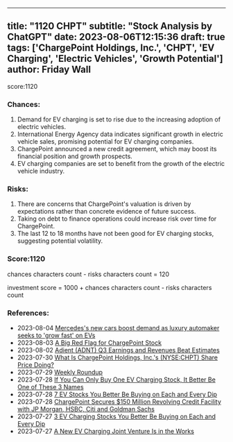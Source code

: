 
---
title: "1120 CHPT"
subtitle: "Stock Analysis by ChatGPT"
date: 2023-08-06T12:15:36
draft: true
tags: ['ChargePoint Holdings, Inc.', 'CHPT', 'EV Charging', 'Electric Vehicles', 'Growth Potential']
author: Friday Wall
---

score:1120
### Chances:
1. Demand for EV charging is set to rise due to the increasing adoption of electric vehicles.
2. International Energy Agency data indicates significant growth in electric vehicle sales, promising potential for EV charging companies.
3. ChargePoint announced a new credit agreement, which may boost its financial position and growth prospects.
4. EV charging companies are set to benefit from the growth of the electric vehicle industry.
### Risks:
1. There are concerns that ChargePoint's valuation is driven by expectations rather than concrete evidence of future success.
2. Taking on debt to finance operations could increase risk over time for ChargePoint.
3. The last 12 to 18 months have not been good for EV charging stocks, suggesting potential volatility.
### Score:1120
chances characters count - risks characters count = 120

investment score = 1000 + chances characters count - risks characters count
### References:
- 2023-08-04 [Mercedes's new cars boost demand as luxury automaker seeks to 'grow fast' on EVs](https://finance.yahoo.com/news/mercedess-new-cars-boost-demand-as-luxury-automaker-seeks-to-grow-fast-on-evs-203134367.html?.tsrc=rss)
- 2023-08-03 [A Big Red Flag for ChargePoint Stock](https://finance.yahoo.com/m/f2843c4c-6289-3ac4-a63b-5257a4244588/a-big-red-flag-for.html?.tsrc=rss)
- 2023-08-02 [Adient (ADNT) Q3 Earnings and Revenues Beat Estimates](https://finance.yahoo.com/news/adient-adnt-q3-earnings-revenues-134506627.html?.tsrc=rss)
- 2023-07-30 [What Is ChargePoint Holdings, Inc.'s (NYSE:CHPT) Share Price Doing?](https://finance.yahoo.com/news/chargepoint-holdings-inc-nyse-chpt-120842657.html?.tsrc=rss)
- 2023-07-29 [Weekly Roundup](https://finance.yahoo.com/m/6054b916-f2ce-3312-927e-a203e82c5053/weekly-roundup.html?.tsrc=rss)
- 2023-07-28 [If You Can Only Buy One EV Charging Stock, It Better Be One of These 3 Names](https://finance.yahoo.com/news/only-buy-one-ev-charging-225203048.html?.tsrc=rss)
- 2023-07-28 [7 EV Stocks You Better Be Buying on Each and Every Dip](https://finance.yahoo.com/news/7-ev-stocks-better-buying-221845040.html?.tsrc=rss)
- 2023-07-28 [ChargePoint Secures $150 Million Revolving Credit Facility with JP Morgan, HSBC, Citi and Goldman Sachs](https://finance.yahoo.com/news/chargepoint-secures-150-million-revolving-200500464.html?.tsrc=rss)
- 2023-07-27 [3 EV Charging Stocks You Better Be Buying on Each and Every Dip](https://finance.yahoo.com/news/3-ev-charging-stocks-better-201614771.html?.tsrc=rss)
- 2023-07-27 [A New EV Charging Joint Venture Is in the Works](https://finance.yahoo.com/m/4ab0ecf0-6daf-3c47-98bf-022ef458973a/a-new-ev-charging-joint.html?.tsrc=rss)


                